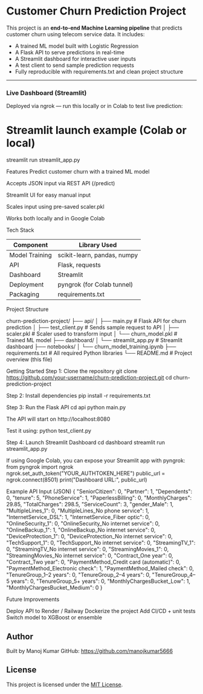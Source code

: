 # Customer Churn Prediction Project

This project is an **end-to-end Machine Learning pipeline** that predicts customer churn using telecom service data. It includes:

-  A trained ML model built with Logistic Regression
-  A Flask API to serve predictions in real-time
-  A Streamlit dashboard for interactive user inputs
-  A test client to send sample prediction requests
-  Fully reproducible with requirements.txt and clean project structure

---

### Live Dashboard (Streamlit)
Deployed via ngrok — run this locally or in Colab to test live prediction:

# Streamlit launch example (Colab or local)
streamlit run streamlit_app.py

Features
Predict customer churn with a trained ML model

Accepts JSON input via REST API (/predict)

Streamlit UI for easy manual input

Scales input using pre-saved scaler.pkl

Works both locally and in Google Colab


Tech Stack

| Component      | Library Used                |
| -------------- | --------------------------- |
| Model Training | scikit-learn, pandas, numpy |
| API            | Flask, requests             |
| Dashboard      | Streamlit                   |
| Deployment     | pyngrok (for Colab tunnel)  |
| Packaging      | requirements.txt            |

Project Structure

churn-prediction-project/
├── api/
│   ├── main.py               # Flask API for churn prediction
│   ├── test_client.py        # Sends sample request to API
│   ├── scaler.pkl            # Scaler used to transform input
│   └── churn_model.pkl       # Trained ML model
├── dashboard/
│   └── streamlit_app.py      # Streamlit dashboard
├── notebooks/
│   └── churn_model_training.ipynb 
├── requirements.txt          # All required Python libraries
└── README.md                 # Project overview (this file)

Getting Started
Step 1: Clone the repository
git clone https://github.com/your-username/churn-prediction-project.git
cd churn-prediction-project

Step 2: Install dependencies
pip install -r requirements.txt

Step 3: Run the Flask API
cd api
python main.py

The API will start on http://localhost:8080

Test it using:
python test_client.py

Step 4: Launch Streamlit Dashboard
cd dashboard
streamlit run streamlit_app.py

If using Google Colab, you can expose your Streamlit app with pyngrok:
from pyngrok import ngrok
ngrok.set_auth_token("YOUR_AUTHTOKEN_HERE")
public_url = ngrok.connect(8501)
print("Dashboard URL:", public_url)

Example API Input (JSON)
{
  "SeniorCitizen": 0,
  "Partner": 1,
  "Dependents": 0,
  "tenure": 5,
  "PhoneService": 1,
  "PaperlessBilling": 0,
  "MonthlyCharges": 29.85,
  "TotalCharges": 298.5,
  "ServiceCount": 3,
  "gender_Male": 1,
  "MultipleLines_1": 0,
  "MultipleLines_No phone service": 1,
  "InternetService_DSL": 1,
  "InternetService_Fiber optic": 0,
  "OnlineSecurity_1": 0,
  "OnlineSecurity_No internet service": 0,
  "OnlineBackup_1": 1,
  "OnlineBackup_No internet service": 0,
  "DeviceProtection_1": 0,
  "DeviceProtection_No internet service": 0,
  "TechSupport_1": 0,
  "TechSupport_No internet service": 0,
  "StreamingTV_1": 0,
  "StreamingTV_No internet service": 0,
  "StreamingMovies_1": 0,
  "StreamingMovies_No internet service": 0,
  "Contract_One year": 0,
  "Contract_Two year": 0,
  "PaymentMethod_Credit card (automatic)": 0,
  "PaymentMethod_Electronic check": 1,
  "PaymentMethod_Mailed check": 0,
  "TenureGroup_1–2 years": 0,
  "TenureGroup_2–4 years": 0,
  "TenureGroup_4–5 years": 0,
  "TenureGroup_5+ years": 0,
  "MonthlyChargesBucket_Low": 1,
  "MonthlyChargesBucket_Medium": 0
}


Future Improvements

Deploy API to Render / Railway
Dockerize the project
Add CI/CD + unit tests
Switch model to XGBoost or ensemble

## Author
Built by Manoj Kumar
GitHub: https://github.com/manojkumar5666

## License

This project is licensed under the [MIT License](LICENSE.md).

